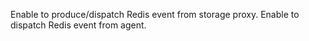 Enable to produce/dispatch Redis event from storage proxy.
Enable to dispatch Redis event from agent.
